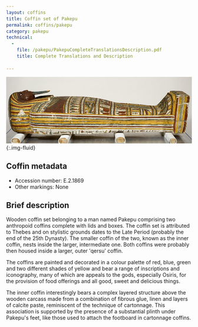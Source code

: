 ```yaml
---
layout: coffins
title: Coffin set of Pakepu
permalink: coffins/pakepu
category: pakepu
technical:
  - 
    file: /pakepu/PakepuCompleteTranslationsDescription.pdf
    title: Complete Translations and Description
 
---
```


![](/images/pakepu/pakepu-inner-leadimage.jpg){:.img-fluid}


## Coffin metadata

* Accession number: E.2.1869
* Other markings: None

## Brief description

Wooden coffin set belonging to a man named Pakepu comprising two anthropoid coffins complete with lids and boxes. The coffin set is attributed to Thebes and on stylistic grounds dates to the Late Period (probably the end of the 25th Dynasty). The smaller coffin of the two, known as the inner coffin, nests inside the larger, intermediate one. Both coffins were probably then housed inside a larger, outer 'qersu' coffin.

The coffins are painted and decorated in a colour palette of red, blue, green and two different shades of yellow and bear a range of inscriptions and iconography, many of which are appeals to the gods, especially Osiris, for the provision of food offerings and all good, sweet and delicious things.

The inner coffin interestingly bears a complex layered structure above the wooden carcass made from a combination of fibrous glue, linen and layers of calcite paste, reminiscent of the technique of cartonnage. This association is supported by the presence of a substantial plinth under Pakepu's feet, like those used to attach the footboard in cartonnage coffins.